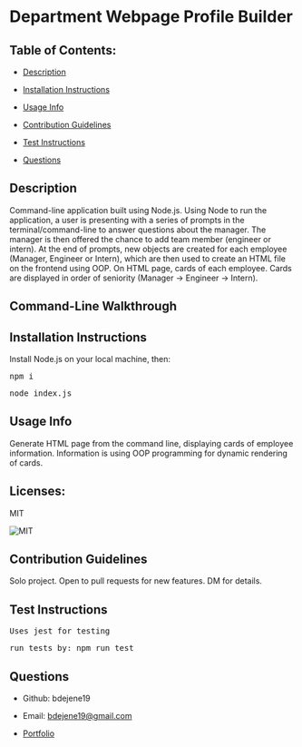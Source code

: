 # Department Webpage Profile Builder 

  ## Table of Contents:

  * [Description](#description)</a>

  * [Installation Instructions](#installation-instructions)

  * [Usage Info](#usage-info)

  * [Contribution Guidelines](#contribution-guidelines)

  * [Test Instructions](#test-instructions)

  * [Questions](#questions)

  ## Description

  Command-line application built using Node.js. Using Node to run the application, a user is presenting with a series of prompts in the terminal/command-line to answer questions about the manager. The manager is then offered the chance to add team member (engineer or intern). At the end of prompts, new objects are created for each employee (Manager, Engineer or Intern), which are then used to create an HTML file on the frontend using OOP. On HTML page, cards of each employee. Cards are displayed in order of seniority (Manager -> Engineer -> Intern).

  ## Command-Line Walkthrough

  ## Installation Instructions

    
Install Node.js on your local machine, then:
<pre>npm i</pre>

<pre>node index.js</pre>


  ## Usage Info
Generate HTML page from the command line, displaying cards of employee information. Information is using OOP programming for dynamic rendering of cards.

  ## Licenses: 
 MIT
 
      
<img src=https://img.shields.io/badge/License-MIT-orange.svg alt=MIT>  
    


  ## Contribution Guidelines
Solo project. Open to pull requests for new features. DM for details.

  ## Test Instructions

  
<pre>Uses jest for testing</pre>

<pre>run tests by: npm run test</pre>


  ## Questions

  * Github: bdejene19

  * Email: bdejene19@gmail.com

  * [Portfolio](https://bdejene19.github.io/updatedPortfolio/)
 
  

  

